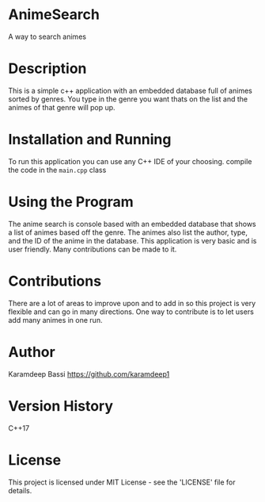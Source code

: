 # AnimeSearch
A way to search animes

# Description
This is a simple c++ application with an embedded database full of animes sorted by genres. You type in the genre you want thats on the list and the animes of that
genre will pop up.

# Installation and Running
To run this application you can use any C++ IDE of your choosing. compile the code in the `main.cpp` class

# Using the Program
The anime search is console based with an embedded database that shows a list of animes based off the genre. The animes also list the author, type, and the ID of the
anime in the database. This application is very basic and is user friendly. Many contributions can be made to it.

# Contributions
There are a lot of areas to improve upon and to add in so this project is very flexible and can go in many directions. One way to contribute is to let users add many animes in one run.

# Author
Karamdeep Bassi https://github.com/karamdeep1

# Version History
C++17

# License
This project is licensed under MIT License - see the 'LICENSE' file for details.

